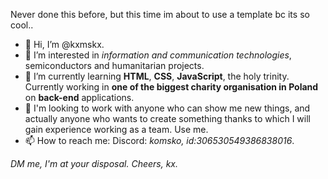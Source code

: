 Never done this before, but this time im about to use a template bc its so cool..

- 👋 Hi, I’m @kxmskx.
- 👀 I’m interested in <em>information and communication technologies</em>, semiconductors and humanitarian projects.
- 🌱 I’m currently learning <strong>HTML</strong>, <strong>CSS</strong>, <strong>JavaScript</strong>, the holy trinity. Currently working in <strong>one of the biggest charity organisation in Poland</strong> on <strong>back-end</strong> applications.
- 💞️ I'm looking to work with anyone who can show me new things, and actually anyone who wants to create something thanks to which I will gain experience working as a team. Use me.
- 📫 How to reach me: Discord: <i>komsko, id:306530549386838016</i>.

<i>DM me, I'm at your disposal.
Cheers,
kx.</i>
